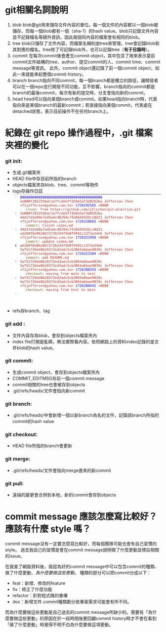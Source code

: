 # git相關名詞說明
1. blob
blob是git用來儲存文件內容的單位。每一個文件的內容都以一個blob被儲存，而每一個blob都有一個（sha-1）的hash value。blob只記錄文件內容並不記錄檔名等額外資訊，因此兩個同內容的檔案會有相同的blob。
2. tree
blob只儲存了文件內容，而檔案名稱則由tree來管理。tree會記錄blob和其對應的檔名。tree除了可記錄blob外，也可以記錄tree（**有子目錄時**）。
3. commit
在每次commit後會產生commit object，其中包含了用來表示當前commit文件結構的tree、author、提交commit的人、commit time、commit message等資訊。
此外，commit object還記錄了前一個commit object，如此一來就能串起整個commit history。
4. branch
branch指向不同commit，每一個branch都是獨立的路徑，讓開發者可以在一個repo並行開發不同功能，互不影響。branch指向的commit都是branch的最後commit，每次有新的提交時，分支會指向新的commit。
5. head
head可以指向某個branch或commit。如果head指向branch時，代表指向來是某個branch的最新commit；若直接指向某個commit，代表處在detached狀態，表示目前操作不在任何branch上。

# 紀錄在 git repo 操作過程中，.git 檔案夾裡的變化

### git init:
- 生成.git檔案夾
- HEAD file中存目前所指的branch
- objects檔案夾存blob、tree、commit等物件
- logs存操作日誌
![logs.png](./images/log.png)
- refs存branch、tag
### git add <file>:
- 文件內容存為blob，會存到objects檔案夾內
- index file打開是亂碼，無法實際看內容。依照網路上的資料index記錄的是文件blob的hash value。
### git commit:
- 生成commit object，會存到objects檔案夾內
- COMMIT_EDITMSG存前一個commit message
- commit相關的tree也會被存到objects
- .git/refs/heads/<branch name>文件會指向新commit
### git branch:
- .git/refs/heads/中會新增一個以新branch為名的文件，記錄該branch所指的commit的hash value
### git checkout:
- HEAD file所指的branch會更新
### git merge:
- .git/refs/heads/<branch name>文件會指向merge進來的新commit
### git pull:
- 遠端的變更會合併到本地，新的commit會存到objects
# commit message 應該怎麼寫比較好？應該有什麼 style 嗎？
commit message沒有一定要怎麼寫比較好，而每個團隊可能也會有自己習慣的style。
過去我自己的習慣是會在commit message說明做了什麼更動並標註相關的issue。 
 
 在我查了網路資料後，我認為好的commit message中可以包含commit的種類、做了什麼更動、*為什麼要做這些更動*。
 種類的部分可以把commit分成以下：
 - feat：新增、修改的feature
 - fix：修正了什麼功能
 - refactor：針對程式碼的重構
 - doc：新增文件
 commit種類劃分依專案需求可能會有所不同。
 
 而為什麼要做這些更動是自己過去的commit message所缺少的。需要有「為什麼要做這些更動」的原因在於一段時間後要回顧commit history時才不會在看到「做了什麼更動」時覺得不明不白為什麼要做這項更動。
